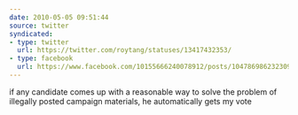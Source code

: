 ```yaml
---
date: 2010-05-05 09:51:44
source: twitter
syndicated:
- type: twitter
  url: https://twitter.com/roytang/statuses/13417432353/
- type: facebook
  url: https://www.facebook.com/10155666240078912/posts/104786986232309
---
```


if any candidate comes up with a reasonable way to solve the problem of illegally posted campaign materials, he automatically gets my vote